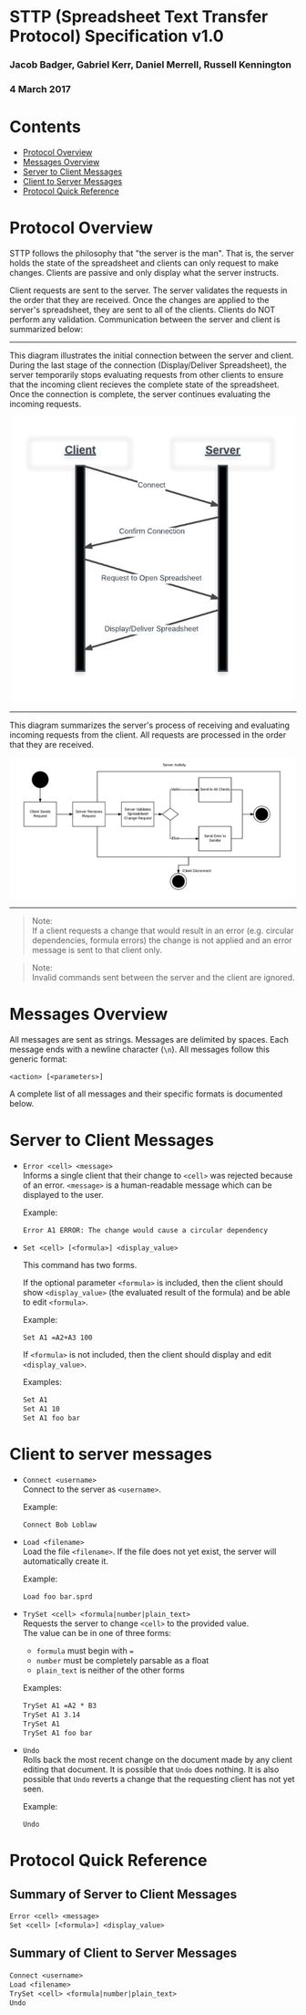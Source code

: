 # STTP (Spreadsheet Text Transfer Protocol) Specification v1.0

### Jacob Badger, Gabriel Kerr, Daniel Merrell, Russell Kennington
### 4 March 2017

# Contents

* [Protocol Overview](#po)
* [Messages Overview](#mo)
* [Server to Client Messages](#stcm)
* [Client to Server Messages](#cstm)
* [Protocol Quick Reference](#pqr)

# <a name="po"></a> Protocol Overview

STTP follows the philosophy that "the server is the man".
That is, the server holds the state of the spreadsheet and clients can only request to make changes.
Clients are passive and only display what the server instructs.

Client requests are sent to the server. 
The server validates the requests in the order that they are received. 
Once the changes are applied to the server's spreadsheet, they are sent to all of the clients. 
Clients do NOT perform any validation.
Communication between the server and client is summarized below:

____

This diagram illustrates the initial connection between the server and client. 
During the last stage of the connection (Display/Deliver Spreadsheet), the server temporarily stops evaluating requests from other clients to ensure that the incoming client recieves the complete state of the spreadsheet. 
Once the connection is complete, the server continues evaluating the incoming requests.

<p align="center">
      <img src="./ClientServerConn.png" width=500 height=500>
</p>

___

This diagram summarizes the server's process of receiving and evaluating incoming requests from the client. 
All requests are processed in the order that they are received. 

<p align="center">
      <img src="./ServerActivity.png">
</p>

___


> Note:  
If a client requests a change that would result in an error (e.g. circular dependencies, formula errors)
the change is not applied and an error message is sent to that client only.

> Note:  
Invalid commands sent between the server and the client are ignored.



# <a name="mo"></a>Messages Overview

All messages are sent as strings. Messages are delimited by spaces. Each message ends with a newline character (`\n`). All messages follow this generic format: 

```
<action> [<parameters>]
```

A complete list of all messages and their specific formats is documented below. 

# <a name="stcm"></a> Server to Client Messages

- `Error <cell> <message>`  
Informs a single client that their change to `<cell>` was rejected because of an error. `<message>` is a human-readable message which can be displayed to the user.  

    Example:
    ```
    Error A1 ERROR: The change would cause a circular dependency
    ```

- `Set <cell> [<formula>] <display_value>`

  This command has two forms.

  If the optional parameter `<formula>` is included,
then the client should show `<display_value>`
(the evaluated result of the formula)
and be able to edit `<formula>`.

    Example:
    ```
    Set A1 =A2+A3 100
    ```

  If `<formula>` is not included,
then the client should display and edit `<display_value>`.

    Examples:
    ```
    Set A1
    Set A1 10
    Set A1 foo bar
    ```

# <a name="cstm"></a>Client to server messages

- `Connect <username>`  
Connect to the server as `<username>`.  

    Example:
    ```
    Connect Bob Loblaw
    ```

- `Load <filename>`  
Load the file `<filename>`. If the file does not yet exist, the server will automatically create it.  

    Example:
    ```
    Load foo bar.sprd
    ```

- `TrySet <cell> <formula|number|plain_text>`  
Requests the server to change `<cell>` to the provided value.  
The value can be in one of three forms:  
  - `formula` must begin with `=`
  - `number` must be completely parsable as a float
  - `plain_text` is neither of the other forms

  Examples:

    ```
    TrySet A1 =A2 * B3
    TrySet A1 3.14
    TrySet A1
    TrySet A1 foo bar
    ```

- `Undo`  
Rolls back the most recent change on the document made by any client editing that document. It is possible that `Undo` does nothing. It is also possible that `Undo` reverts a change that the requesting client has not yet seen.  

    Example:
    ```
    Undo
    ```

# <a name="pqr"></a>Protocol Quick Reference

## Summary of Server to Client Messages

```
Error <cell> <message>
Set <cell> [<formula>] <display_value>
```

## Summary of Client to Server Messages

```
Connect <username>
Load <filename>
TrySet <cell> <formula|number|plain_text>
Undo
```
